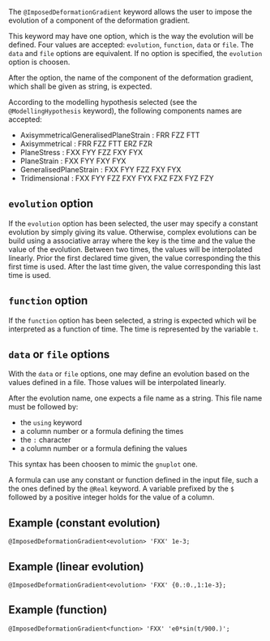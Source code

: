The `@ImposedDeformationGradient` keyword allows the user to impose
the evolution of a component of the deformation gradient.

This keyword may have one option, which is the way the evolution will
be defined. Four values are accepted: `evolution`, `function`, `data`
or `file`.  The `data` and `file` options are equivalent. If no option
is specified, the `evolution` option is choosen.

After the option, the name of the component of the deformation
gradient, which shall be given as string, is expected.

According to the modelling hypothesis selected (see the
`@ModellingHypothesis` keyword), the following components names are
accepted:

- AxisymmetricalGeneralisedPlaneStrain : FRR FZZ FTT
- Axisymmetrical                       : FRR FZZ FTT ERZ FZR
- PlaneStress                          : FXX FYY FZZ FXY FYX
- PlaneStrain                          : FXX FYY     FXY FYX
- GeneralisedPlaneStrain               : FXX FYY FZZ FXY FYX
- Tridimensional                       : FXX FYY FZZ FXY FYX FXZ FZX FYZ FZY

## `evolution` option

If the `evolution` option has been selected, the user may specify a
constant evolution by simply giving its value. Otherwise, complex
evolutions can be build using a associative array where the key is the
time and the value the value of the evolution. Between two times, the
values will be interpolated linearly. Prior the first declared time
given, the value corresponding the this first time is used. After the
last time given, the value corresponding this last time is used.

## `function` option

If the `function` option has been selected, a string is expected which
wil be interpreted as a function of time. The time is represented by
the variable `t`.

## `data` or `file` options

With the `data` or `file` options, one may define an evolution based
on the values defined in a file. Those values will be interpolated
linearly.

After the evolution name, one expects a file name as a string. This
file name must be followed by:

- the `using` keyword
- a column number or a formula defining the times
- the `:` character
- a column number or a formula defining the values

This syntax has been choosen to mimic the `gnuplot` one.

A formula can use any constant or function defined in the input file,
such a the ones defined by the `@Real` keyword. A variable prefixed by
the `$` followed by a positive integer holds for the value of a
column.

## Example (constant evolution)

~~~~ {.cpp}
@ImposedDeformationGradient<evolution> 'FXX' 1e-3;
~~~~~~~~

## Example (linear evolution)

~~~~ {.cpp}
@ImposedDeformationGradient<evolution> 'FXX' {0.:0.,1:1e-3};
~~~~~~~~

## Example (function)

~~~~ {.cpp}
@ImposedDeformationGradient<function> 'FXX' 'e0*sin(t/900.)';
~~~~~~~~
